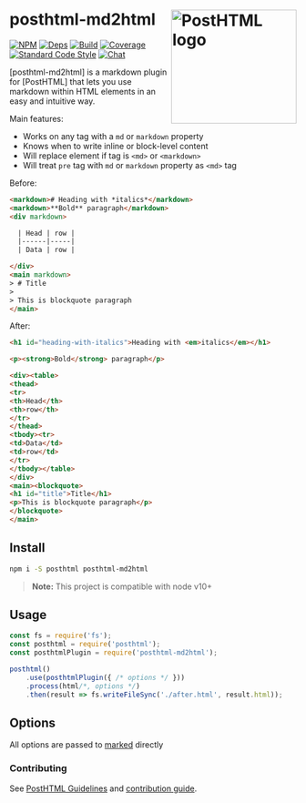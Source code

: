 # posthtml-md2html <img align="right" width="220" height="200" title="PostHTML logo" src="http://posthtml.github.io/posthtml/logo.svg">

[![NPM][npm]][npm-url]
[![Deps][deps]][deps-url]
[![Build][build]][build-badge]
[![Coverage][cover]][cover-badge]
[![Standard Code Style][style]][style-url]
[![Chat][chat]][chat-badge]

[posthtml-md2html] is a markdown plugin for [PostHTML] that lets you use markdown within HTML elements in an easy and intuitive way. 

Main features:

- Works on any tag with a `md` or `markdown` property
- Knows when to write inline or block-level content
- Will replace element if tag is `<md>` or `<markdown>`
- Will treat `pre` tag with `md` or `markdown` property as `<md>` tag

Before:
``` html
<markdown># Heading with *italics*</markdown>
<markdown>**Bold** paragraph</markdown>
<div markdown>

  | Head | row |
  |------|-----|
  | Data | row |

</div>
<main markdown>
> # Title
>
> This is blockquote paragraph
</main>
```

After:
``` html
<h1 id="heading-with-italics">Heading with <em>italics</em></h1>

<p><strong>Bold</strong> paragraph</p>

<div><table>
<thead>
<tr>
<th>Head</th>
<th>row</th>
</tr>
</thead>
<tbody><tr>
<td>Data</td>
<td>row</td>
</tr>
</tbody></table>
</div>
<main><blockquote>
<h1 id="title">Title</h1>
<p>This is blockquote paragraph</p>
</blockquote>
</main>
```


## Install

```bash
npm i -S posthtml posthtml-md2html
```

> **Note:** This project is compatible with node v10+

## Usage

``` js
const fs = require('fs');
const posthtml = require('posthtml');
const posthtmlPlugin = require('posthtml-md2html');

posthtml()
    .use(posthtmlPlugin({ /* options */ }))
    .process(html/*, options */)
    .then(result => fs.writeFileSync('./after.html', result.html));
```

## Options

All options are passed to [marked](https://github.com/markedjs/marked) directly

### Contributing

See [PostHTML Guidelines](https://github.com/posthtml/posthtml/tree/master/docs) and [contribution guide](CONTRIBUTING.md).

[npm]: https://img.shields.io/npm/v/posthtml-md2html.svg
[npm-url]: https://npmjs.com/package/posthtml-md2html

[deps]: https://david-dm.org/posthtml/posthtml-md2html.svg
[deps-url]: https://david-dm.org/posthtml/posthtml-md2html

[style]: https://img.shields.io/badge/code%20style-standard-yellow.svg
[style-url]: http://standardjs.com/

[build]: https://travis-ci.org/posthtml/posthtml-md2html.svg?branch=master
[build-badge]: https://travis-ci.org/posthtml/posthtml-md2html?branch=master

[cover]: https://coveralls.io/repos/posthtml/posthtml-md2html/badge.svg?branch=master
[cover-badge]: https://coveralls.io/r/posthtml/posthtml-md2html?branch=master


[chat]: https://badges.gitter.im/posthtml/posthtml.svg
[chat-badge]: https://gitter.im/posthtml/posthtml?utm_source=badge&utm_medium=badge&utm_campaign=pr-badge&utm_content=badge"
